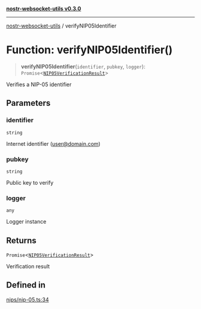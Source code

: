 [**nostr-websocket-utils v0.3.0**](../README.md)

***

[nostr-websocket-utils](../globals.md) / verifyNIP05Identifier

# Function: verifyNIP05Identifier()

> **verifyNIP05Identifier**(`identifier`, `pubkey`, `logger`): `Promise`\<[`NIP05VerificationResult`](../interfaces/NIP05VerificationResult.md)\>

Verifies a NIP-05 identifier

## Parameters

### identifier

`string`

Internet identifier (user@domain.com)

### pubkey

`string`

Public key to verify

### logger

`any`

Logger instance

## Returns

`Promise`\<[`NIP05VerificationResult`](../interfaces/NIP05VerificationResult.md)\>

Verification result

## Defined in

[nips/nip-05.ts:34](https://github.com/HumanjavaEnterprises/nostr-websocket-utils/blob/main/src/nips/nip-05.ts#L34)
